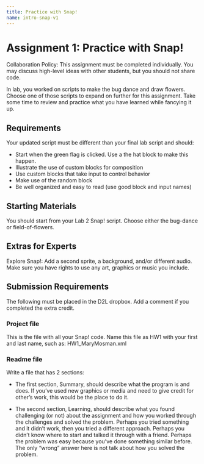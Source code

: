 ```yaml
---
title: Practice with Snap!
name: intro-snap-v1
---
```


# Assignment 1:  Practice with Snap!

Collaboration Policy: This assignment must be completed individually.  You may discuss high-level ideas with other students, but you should not share code.

In lab, you worked on scripts to make the bug dance and draw flowers. Choose one of those scripts to expand on further for this assignment. Take some time to review and practice what you have learned while fancying it up.

## Requirements
Your updated script must be different than your final lab script and should:

- Start when the green flag is clicked.  Use a the hat block to make this happen.
- Illustrate the use of custom blocks for composition
- Use custom blocks that take input to control behavior
- Make use of the random block
- Be well organized and easy to read (use good block and input names)

## Starting Materials
You should start from your Lab 2 Snap! script.  Choose either the bug-dance or field-of-flowers.

## Extras for Experts
Explore Snap!: Add a second sprite, a background, and/or different audio. Make sure you have rights to use any art, graphics or music you include.

## Submission Requirements
The following must be placed in the D2L dropbox.  Add a comment if you completed the extra credit.

### Project file
This is the file with all your Snap! code.  Name this file as HW1 with your first and last name, such as:  HW1_MaryMosman.xml  

### Readme file
Write a file that has 2 sections:

- The first section, Summary, should describe what the program is and does.  If you’ve used new graphics or media and need to give credit for other’s work, this would be the place to do it.

- The second section, Learning, should describe what you found challenging (or not) about the assignment and how you worked through the challenges and solved the problem.  Perhaps you tried something and it didn’t work, then you tried a different approach.  Perhaps you didn’t know where to start and talked it through with a friend.  Perhaps the problem was easy because you’ve done something similar before.  The only “wrong” answer here is not talk about how you solved the problem.
